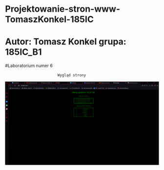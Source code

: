 # Projektowanie-stron-www-TomaszKonkel-185IC
# Autor: Tomasz Konkel grupa: 185IC_B1

#Laboratorium numer 6 

							Wygląd strony

![alt text](https://github.com/TomaszKonkel/Projektowanie-stron-www-TomaszKonkel-185IC/blob/main/Lab6/Labki6/Zdjecia/1.PNG)
